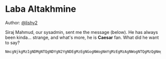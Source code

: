 # Laba Altakhmine
Author: [@lishy2](http://t.me/lishy2)

Siraj Mahmud, our sysadmin, sent me the message (below). He has always been kinda... strange, and what's more, he is **Caesar** fan. What did he want to say?

```
NmcgNjkgMzIgNDMgNTQgNDYgN2YgNDEgMzEgNGogNWogNmYgMzEgMzAgNWogNTQgMzQgNmggNWogNjUgNTQgMzAgNWogNGcgMzQgNjIgNDEgNWogNjIgNDEgNWogMzEgN2UgNWogNTAgMzQgMzQgNWogNjkgNGkgMjQgNTQgMjEgNzQgNTUgNzQgMzQgNTQgNDEgN2g=
```
